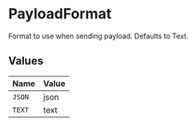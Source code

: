 # PayloadFormat

Format to use when sending payload. Defaults to Text.


## Values

| Name   | Value  |
| ------ | ------ |
| `JSON` | json   |
| `TEXT` | text   |